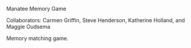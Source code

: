 Manatee Memory Game

Collaborators: Carmen Griffin, Steve Henderson, Katherine Holland, and Maggie Oudsema

Memory matching game.